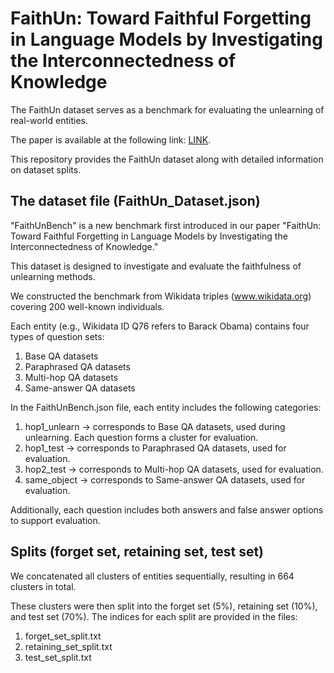 # FaithUn: Toward Faithful Forgetting in Language Models by Investigating the Interconnectedness of Knowledge

The FaithUn dataset serves as a benchmark for evaluating the unlearning of real-world entities.

The paper is available at the following link: [LINK](https://arxiv.org/abs/2502.19207).

This repository provides the FaithUn dataset along with detailed information on dataset splits.
  
  
## The dataset file (FaithUn_Dataset.json)

"FaithUnBench" is a new benchmark first introduced in our paper "FaithUn: Toward Faithful Forgetting in Language Models by Investigating the Interconnectedness of Knowledge."

This dataset is designed to investigate and evaluate the faithfulness of unlearning methods.

We constructed the benchmark from Wikidata triples (www.wikidata.org) covering 200 well-known individuals.

Each entity (e.g., Wikidata ID Q76 refers to Barack Obama) contains four types of question sets:

1. Base QA datasets  
2. Paraphrased QA datasets  
3. Multi-hop QA datasets  
4. Same-answer QA datasets  

In the FaithUnBench.json file, each entity includes the following categories:

1. hop1_unlearn → corresponds to Base QA datasets, used during unlearning. Each question forms a cluster for evaluation.  
2. hop1_test → corresponds to Paraphrased QA datasets, used for evaluation.  
3. hop2_test → corresponds to Multi-hop QA datasets, used for evaluation.  
4. same_object → corresponds to Same-answer QA datasets, used for evaluation.  

Additionally, each question includes both answers and false answer options to support evaluation.  

  
## Splits (forget set, retaining set, test set)

We concatenated all clusters of entities sequentially, resulting in 664 clusters in total.

These clusters were then split into the forget set (5%), retaining set (10%), and test set (70%). The indices for each split are provided in the files:

1. forget_set_split.txt  
2. retaining_set_split.txt  
3. test_set_split.txt  
